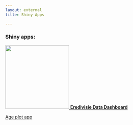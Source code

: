 ```yaml
---
layout: external
title: Shiny Apps

---
```


### Shiny apps:
<a href="https://raw.githubusercontent.com/RobinKoetsier/robinkoetsier.github.io/master/assets/img/shiny/shinyTDL.png">
<img src="https://raw.githubusercontent.com/RobinKoetsier/robinkoetsier.github.io/master/assets/img/shiny/shinyTDL.png"
     style="width:200px">  
<a href="http://tussendelinies.nl/data-dashboard"><strong>Eredivisie Data Dashboard</strong></a>

<a href="http://shinynew.robinkoetsier.nl/AppTwo">Age plot app</a>
